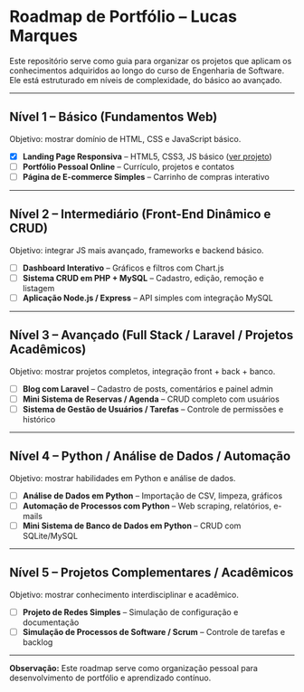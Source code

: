 # Roadmap de Portfólio – Lucas Marques

Este repositório serve como guia para organizar os projetos que aplicam os conhecimentos adquiridos ao longo do curso de Engenharia de Software. Ele está estruturado em níveis de complexidade, do básico ao avançado.

---

## Nível 1 – Básico (Fundamentos Web)
Objetivo: mostrar domínio de HTML, CSS e JavaScript básico.  

- [x] **Landing Page Responsiva** – HTML5, CSS3, JS básico ([ver projeto](https://github.com/devlucas00/CodeElevation))
- [ ] **Portfólio Pessoal Online** – Currículo, projetos e contatos  
- [ ] **Página de E-commerce Simples** – Carrinho de compras interativo  

---

## Nível 2 – Intermediário (Front-End Dinâmico e CRUD)
Objetivo: integrar JS mais avançado, frameworks e backend básico.  

- [ ] **Dashboard Interativo** – Gráficos e filtros com Chart.js  
- [ ] **Sistema CRUD em PHP + MySQL** – Cadastro, edição, remoção e listagem  
- [ ] **Aplicação Node.js / Express** – API simples com integração MySQL  

---

## Nível 3 – Avançado (Full Stack / Laravel / Projetos Acadêmicos)
Objetivo: mostrar projetos completos, integração front + back + banco.  

- [ ] **Blog com Laravel** – Cadastro de posts, comentários e painel admin  
- [ ] **Mini Sistema de Reservas / Agenda** – CRUD completo com usuários  
- [ ] **Sistema de Gestão de Usuários / Tarefas** – Controle de permissões e histórico  

---

## Nível 4 – Python / Análise de Dados / Automação
Objetivo: mostrar habilidades em Python e análise de dados.  

- [ ] **Análise de Dados em Python** – Importação de CSV, limpeza, gráficos  
- [ ] **Automação de Processos com Python** – Web scraping, relatórios, e-mails  
- [ ] **Mini Sistema de Banco de Dados em Python** – CRUD com SQLite/MySQL  

---

## Nível 5 – Projetos Complementares / Acadêmicos
Objetivo: mostrar conhecimento interdisciplinar e acadêmico.  

- [ ] **Projeto de Redes Simples** – Simulação de configuração e documentação  
- [ ] **Simulação de Processos de Software / Scrum** – Controle de tarefas e backlog  

---

**Observação:** Este roadmap serve como organização pessoal para desenvolvimento de portfólio e aprendizado contínuo.
